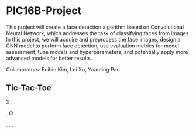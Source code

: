 # PIC16B-Project

This project will create a face detection algorithm based on Convolutional Neural Network, which addresses the task of classifying faces from images. In this project, we will acquire and preprocess the face images, design a CNN model to perform face detection, use evaluation metrics for model assessment, tune models and hyperparameters, and potentially apply more advanced models for better results.

Collaborators: Euibin Kim, Lei Xu, Yuanting Pan

## Tic-Tac-Toe 

X . .

. O .

. . .
